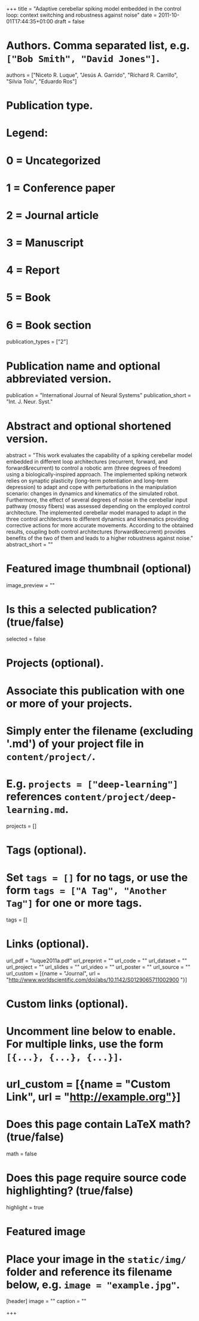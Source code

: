 +++
title = "Adaptive cerebellar spiking model embedded in the control loop: context switching and robustness against noise"
date = 2011-10-01T17:44:35+01:00
draft = false

# Authors. Comma separated list, e.g. `["Bob Smith", "David Jones"]`.
authors = ["Niceto R. Luque", "Jesús A. Garrido", "Ríchard R. Carrillo", "Silvia Tolu", "Eduardo Ros"]

# Publication type.
# Legend:
# 0 = Uncategorized
# 1 = Conference paper
# 2 = Journal article
# 3 = Manuscript
# 4 = Report
# 5 = Book
# 6 = Book section
publication_types = ["2"]

# Publication name and optional abbreviated version.
publication = "International Journal of Neural Systems"
publication_short = "Int. J. Neur. Syst."

# Abstract and optional shortened version.
abstract = "This work evaluates the capability of a spiking cerebellar model embedded in different loop architectures (recurrent, forward, and forward&recurrent) to control a robotic arm (three degrees of freedom) using a biologically-inspired approach. The implemented spiking network relies on synaptic plasticity (long-term potentiation and long-term depression) to adapt and cope with perturbations in the manipulation scenario: changes in dynamics and kinematics of the simulated robot. Furthermore, the effect of several degrees of noise in the cerebellar input pathway (mossy fibers) was assessed depending on the employed control architecture. The implemented cerebellar model managed to adapt in the three control architectures to different dynamics and kinematics providing corrective actions for more accurate movements. According to the obtained results, coupling both control architectures (forward&recurrent) provides benefits of the two of them and leads to a higher robustness against noise."
abstract_short = ""

# Featured image thumbnail (optional)
image_preview = ""

# Is this a selected publication? (true/false)
selected = false

# Projects (optional).
#   Associate this publication with one or more of your projects.
#   Simply enter the filename (excluding '.md') of your project file in `content/project/`.
#   E.g. `projects = ["deep-learning"]` references `content/project/deep-learning.md`.
projects = []

# Tags (optional).
#   Set `tags = []` for no tags, or use the form `tags = ["A Tag", "Another Tag"]` for one or more tags.
tags = []

# Links (optional).
url_pdf = "luque2011a.pdf"
url_preprint = ""
url_code = ""
url_dataset = ""
url_project = ""
url_slides = ""
url_video = ""
url_poster = ""
url_source = ""
url_custom = [{name = "Journal", url = "http://www.worldscientific.com/doi/abs/10.1142/S0129065711002900 "}]

# Custom links (optional).
#   Uncomment line below to enable. For multiple links, use the form `[{...}, {...}, {...}]`.
# url_custom = [{name = "Custom Link", url = "http://example.org"}]

# Does this page contain LaTeX math? (true/false)
math = false

# Does this page require source code highlighting? (true/false)
highlight = true

# Featured image
# Place your image in the `static/img/` folder and reference its filename below, e.g. `image = "example.jpg"`.
[header]
image = ""
caption = ""

+++

